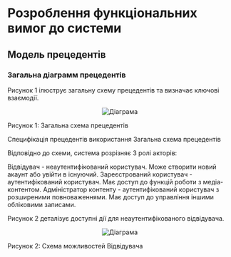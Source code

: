 # Розроблення функціональних вимог до системи

## Модель прецедентів

### Загальна діаграмм прецедентів

Рисунок 1 ілюструє загальну схему прецедентів та визначає ключові взаємодії.

<center>

![Діаграма](//www.plantuml.com/plantuml/png/RLD1QnD15BxFhnZIWwSeL1gBXz8sRK-Ub7eIP4o6TTbafyniA465jh5wAKHAQC6BYFw0PKrmcwRrBypy8x_PsGcZRI2xEs--zxxlVMzcKsLCPeD-ZwWaJW-OP7tAEfcGBx9XZrDso9Neys1pe7Y7AKxV4OhVDkiaaHI3jDiMFI7fojxENcltiTiJiijb7LzRR-q-MQlYMrAAmpgysbhVtbab7mYfIEdBMCNspHHjw7DpeQUwi4ypqeNEpUS6NOaa6zRevppQLxn6NsB_IC_Cn1oR4tFqy5Mgl-fRX4eR20gePFYcD-1rZQrkFqvT1S3rZJdHC_jiwXpa2v3V82TvovAOa0Eqoo8ExCHSc4kgVu71LZz3Qe4_rXHfjpNb7pDgEAUMlkstNqEs8_mEii9fn5T9GJc7o97bR_oVzKn4NkYFofGhbrDGS-nwXF052E5c8FIdBQVdvfCJ_FjVbohPEG2bERr7QLka6Kypn_eDQKX5ZzTchAVq4TNdkeJYfScs4hIFOVq2m2b4vaq00bllwFlYNMwQZw7KUzI4ex9Qx4m3oldTQMDteSkAqP-iPdF3p-0f3Qqm8tnXabYDG_JIU-3X-ocwcO85I4By0GGijCi2AwSde0SS_Km8gUHxg5i0k3nb07aT03-Wc39AmEqSVf-Xovdhb5PJkyRoAk1_l-7lZkS9GviyxUAE_mK0)

</center>
Рисунок 1: Загальна схема прецедентів

Специфікація прецедентів використання
Загальна схема прецедентів

Відповідно до схеми, система розрізняє 3 ролі акторів:

Відвідувач - неаутентифікований користувач. Може створити новий акаунт або увійти в існуючий.
Зареєстрований користувач - аутентифікований користувач. Має доступ до функцій роботи з медіа-контентом.
Адміністратор контенту - аутентифікований користувач з розширеними повноваженнями. Має доступ до управління іншими обліковими записами.

Рисунок 2 деталізує доступні дії для неаутентифікованого відвідувача.

<center>

![Діаграма](//www.plantuml.com/plantuml/png/RP3FYXf14CRl_HIDNfA3a4IHU0acGauXXqXo2eJEJ3aCpanBJmyX2G6D-NCqY7ZEle6uAuYixYjKlz5Mj-qmwsuDJDDVrLU_wkhcMYXTf0dBXt4s4aga_BC8Xf6IHHRsP28Lhm_0VfMA8eT0vC2_CqxnwbwzYsDEgX2Krv-uSFfBfUGNBxTS7EL0ItN7qsossvrE9NaE2qC03tijCzsFlm5_sYhlRqKAH8j5ugI-1WLIVns1JVeMprsm7um9Y-0rd9ibNk7Q_iqKrxWoVsjSvFn3dCUwGcKA0YsoA04oBV1W9kOd6MuukG_SJ71h5TpWDMvhVbr-UMJuZnkpS9On4VwOfPbzp1xX1JdMr6jClZtkpOpJSR0INb9NNE6EogUK8TPZDzVxtgTt4F4wD0VF1k4PPcv-suSyD9F5_JDJUxNjAFMBIdUdQJZkt1pESLe4hahc6nd5MKcb_PtsqsYyy3DLfTB2M1Uoi4ZzaTm2)

</center>

Рисунок 2: Схема можливостей Відвідувача

</div>

